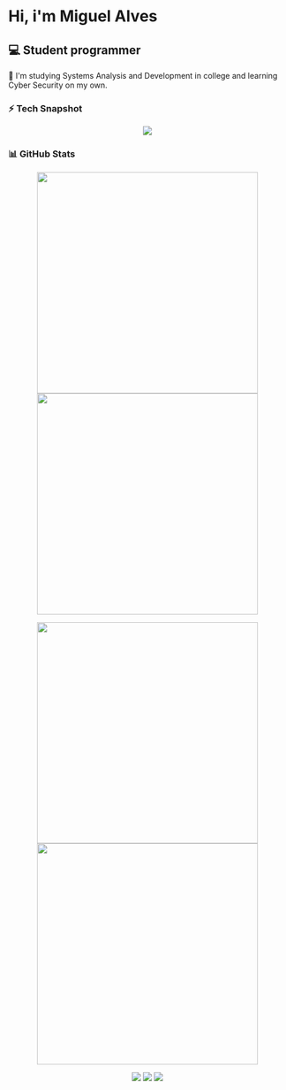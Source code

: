 # Hi, i'm Miguel Alves  

## 💻 Student programmer

🎈 I'm studying Systems Analysis and Development in college and learning Cyber Security on my own. 


### ⚡ Tech Snapshot  

<p align="center">
  <img src="https://skillicons.dev/icons?i=html,css,c,cs,linux" />
</p>

### 📊 GitHub Stats  

<p align="center">
  <img src="https://github-readme-stats.vercel.app/api?username=yM4T4&show_icons=true&theme=dark" width="400">
  <img src="https://github-readme-streak-stats.herokuapp.com?user=yM4T4&theme=dark&hide_border=true" width="400">
</p>


<p align="center">
  <img src="https://github-profile-summary-cards.vercel.app/api/cards/repos-per-language?username=yM4T4&theme=dark" width="400">
  <img src="https://github-profile-summary-cards.vercel.app/api/cards/most-commit-language?username=yM4T4&theme=dark" width="400">
</p>


<p align="center">
  <a href="https://www.instagram.com/mgl_alvesc/" target="_blank" style="text-decoration: none;">
    <img src="https://img.shields.io/badge/-Instagram-%23E4405F?style=for-the-badge&logo=instagram&logoColor=white">
  </a>  
  <a href="mailto:miguelalves123costa@gmail.com" style="text-decoration: none;">
    <img src="https://img.shields.io/badge/-Gmail-%23333?style=for-the-badge&logo=gmail&logoColor=white">
  </a>
  <a href="https://www.linkedin.com/in/miguelalvescosta/" target="_blank" style="text-decoration: none;">
    <img src="https://img.shields.io/badge/-LinkedIn-%230077B5?style=for-the-badge&logo=linkedin&logoColor=white">
  </a>
</p>







